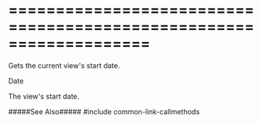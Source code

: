 ===================================================================
===================================================================

<!--shortDescription-->
Gets the current view's start date.
<!--/shortDescription-->

<!--returnType-->Date<!--/returnType-->
<!--returnDescription-->
The view's start date.
<!--/returnDescription-->

<!--fullDescription-->
#####See Also#####
#include common-link-callmethods
<!--/fullDescription-->